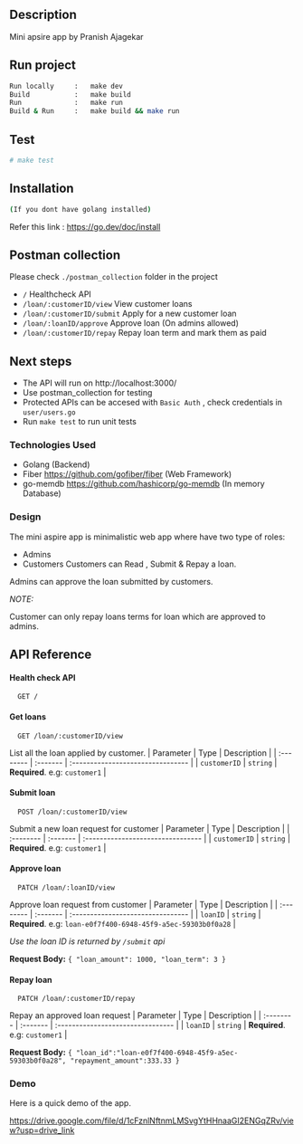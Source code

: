 ## Description

Mini apsire app by Pranish Ajagekar
 

## Run project

```bash
Run locally     :   make dev
Build           :   make build
Run             :   make run
Build & Run     :   make build && make run
```
## Test
```bash
# make test
```

## Installation

```bash
(If you dont have golang installed)
```
Refer this link : https://go.dev/doc/install

## Postman collection
Please check ```./postman_collection``` folder in the project

- ```/``` Healthcheck API
- ```/loan/:customerID/view``` View customer loans  
- ```/loan/:customerID/submit``` Apply for a new customer loan  
- ```/loan/:loanID/approve``` Approve loan (On admins allowed)  
- ```/loan/:customerID/repay``` Repay loan term and mark them as paid

## Next steps
- The API will run on http://localhost:3000/
- Use postman_collection for testing
- Protected APIs can be accesed with ```Basic Auth``` , check credentials in ```user/users.go```
- Run ```make test``` to run unit tests

### Technologies Used
- Golang (Backend)
- Fiber https://github.com/gofiber/fiber (Web Framework)
- go-memdb https://github.com/hashicorp/go-memdb (In memory Database) 

### Design
The mini aspire app is minimalistic web app where have two type of roles:
- Admins
- Customers
Customers can Read , Submit & Repay a loan.

Admins can approve the loan submitted by customers.

*NOTE:*

Customer can only repay loans terms for loan which are approved to admins.



## API Reference

#### Health check API

```http
  GET /
```


#### Get loans

```http
  GET /loan/:customerID/view
```
List all the loan applied by customer.
| Parameter | Type     | Description                       |
| :-------- | :------- | :-------------------------------- |
| `customerID`      | `string` | **Required**. e.g: `customer1` |

#### Submit loan
```http
  POST /loan/:customerID/view
```
Submit a new loan request for customer
| Parameter | Type     | Description                       |
| :-------- | :------- | :-------------------------------- |
| `customerID`      | `string` | **Required**. e.g: `customer1` |

#### Approve loan
```http
  PATCH /loan/:loanID/view
```
Approve loan request from customer
| Parameter | Type     | Description                       |
| :-------- | :------- | :-------------------------------- |
| `loanID`      | `string` | **Required**. e.g: `loan-e0f7f400-6948-45f9-a5ec-59303b0f0a28` |

*Use the loan ID is returned by `/submit` api*

**Request Body:**
`
{
    "loan_amount": 1000,
    "loan_term": 3
}
`

#### Repay loan
```http
  PATCH /loan/:customerID/repay
```
Repay an approved loan request
| Parameter | Type     | Description                       |
| :-------- | :------- | :-------------------------------- |
| `loanID`      | `string` | **Required**. e.g: `customer1` |

**Request Body:**
`
{
    "loan_id":"loan-e0f7f400-6948-45f9-a5ec-59303b0f0a28",
    "repayment_amount":333.33
}
`

### Demo
Here is a quick demo of the app.

https://drive.google.com/file/d/1cFznlNftnmLMSvgYtHHnaaGI2ENGqZRv/view?usp=drive_link



